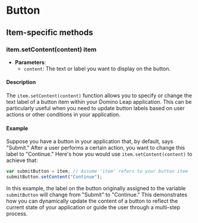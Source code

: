 # Button
<TableOfContents />

## Item-specific methods

### item.setContent(content)  <Badge type="tip">item</Badge>
- **Parameters**:
    - `content`: The text or label you want to display on the button.

#### Description

The `item.setContent(content)` function allows you to specify or change the text label of a button item within your
Domino Leap application. This can be particularly useful when you need to update button labels based on user actions or
other conditions in your application.

#### Example

Suppose you have a button in your application that, by default, says "Submit." After a user performs a certain action,
you want to change this label to "Continue." Here's how you would use `item.setContent(content)` to achieve that:

```javascript
var submitButton = item; // Assume 'item' refers to your button item
submitButton.setContent("Continue");
```

In this example, the label on the button originally assigned to the variable `submitButton` will change from "Submit"
to "Continue." This demonstrates how you can dynamically update the content of a button to reflect the current state of
your application or guide the user through a multi-step process.


<!--@include: ./common/functions.md -->



<!--@include: ./common/event_objects.md -->


<!--@include: ./common/events.md -->